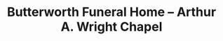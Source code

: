 ---
title: "Butterworth Funeral Home – Arthur A. Wright Chapel"
url: /seattle/butterworth-funeral-home-arthur-a-wright-chapel/
shop: Bestattungen
---